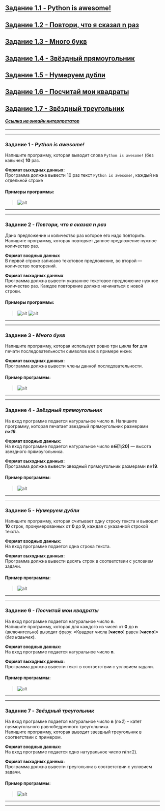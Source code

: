 ## [Задание 1.1 - Python is awesome!](#task_1)
## [Задание 1.2 - Повтори, что я сказал n раз](#task_2)
## [Задание 1.3 - Много букв](#task_3)
## [Задание 1.4 - Звёздный прямоугольник](#task_4)
## [Задание 1.5 - Нумеруем дубли](#task_5)
## [Задание 1.6 - Посчитай мои квадраты](#task_6)
## [Задание 1.7 - Звёздный треугольник](#task_7)


#### [_Ссылка на онлайн интерпретатор_](https://www.online-python.com/)
_________________________________________
_________________________________________

### Задание 1 - _Python is awesome!_ <a name="task_1"></a>
Напишите программу, которая выводит слова `Python is awesome!` (без кавычек) **10** раз.

**Формат выходных данных:**  
Программа должна вывести 10 раз текст `Python is awesome!`, каждый на отдельной строке


#### Примеры программы:
> ![alt](images/task_1_1a.png)

_________________________________________
_________________________________________
### Задание 2 - _Повтори, что я сказал n раз_<a name="task_2"></a>
Дано предложение и количество раз которое его надо повторить. Напишите программу, 
которая повторяет данное предложение нужное количество раз.


**Формат входных данных**  
В первой строке записано текстовое предложение, 
во второй — количество повторений.

**Формат выходных данных**  
Программа должна вывести указанное текстовое предложение нужное количество раз. 
Каждое повторение должно начинаться с новой строки.

#### Примеры программы:
> ![alt](images/task_1_2a.png)
> ![alt](images/task_1_2b.png)
_________________________________________
_________________________________________
### Задание 3 - _Много букв_<a name="task_3"></a>
Напишите программу, которая использует ровно три цикла **for** для печати 
последовательности символов как в примере ниже:

**Формат выходных данных:**  
Программа должна вывести члены данной последовательности.

#### Пример программы:
> ![alt](images/task_1_3a.png)

_________________________________________
_________________________________________
### Задание 4 - _Звёздный прямоугольник_<a name="task_4"></a>
На вход программе подается натуральное число **n**. 
Напишите программу, которая печатает звездный прямоугольник размерами **_n×19_**.


**Формат входных данных:**  
На вход программе подается натуральное число **n∈[1;20]** — высота звездного прямоугольника.

**Формат выходных данных:**  
Программа должна вывести звездный прямоугольник размерами **n×19**.


#### Пример программы:
> ![alt](images/task_1_4a.png)

_________________________________________
_________________________________________
### Задание 5 - _Нумеруем дубли_<a name="task_5"></a>
Напишите программу, которая считывает одну строку текста и выводит **10** строк, 
пронумерованных от **0** до **9**, каждая с указанной строкой текста.


**Формат входных данных:**  
На вход программе подается одна строка текста.

**Формат выходных данных:**  
Программа должна вывести десять строк в соответствии с условием задачи.


#### Пример программы:
> ![alt](images/task_1_5a.png)

_________________________________________
_________________________________________
### Задание 6 - _Посчитай мои квадраты_<a name="task_6"></a>
На вход программе подается натуральное число **n**.  
Напишите программу, которая для каждого из чисел от **0** до **n** (включительно) выводит фразу: 
«Квадрат числа [**число**] равен [**число**]» (_без кавычек_).


**Формат входных данных:**  
На вход программе подается натуральное число **n**.

**Формат выходных данных:**  
Программа должна вывести текст в соответствии с условием задачи.


#### Пример программы:
> ![alt](images/task_1_6a.png)

_________________________________________
_________________________________________
### Задание 7 - _Звёздный треугольник_<a name="task_7"></a>
На вход программе подается натуральное число **n** (_n≥2_) – катет прямоугольного равнобедренного треугольника.  
Напишите программу, которая выводит звездный треугольник в соответствии с примером.


**Формат входных данных:**  
На вход программе подается одно натуральное число **n**(n≥2).

**Формат выходных данных:**  
Программа должна вывести треугольник в соответствии с условием задачи.


#### Пример программы:
> ![alt](images/task_1_7a.png)

_________________________________________
_________________________________________